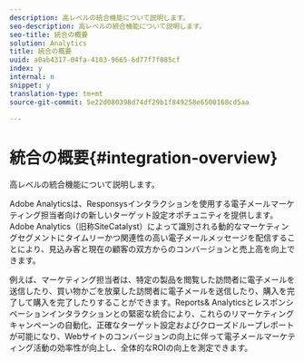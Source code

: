 ```yaml
---
description: 高レベルの統合機能について説明します。
seo-description: 高レベルの統合機能について説明します。
seo-title: 統合の概要
solution: Analytics
title: 統合の概要
uuid: a0ab4317-04fa-4103-9665-6d77f7f085cf
index: y
internal: n
snippet: y
translation-type: tm+mt
source-git-commit: 5e22d080398d74df29b1f849258e6500168cd5aa

---
```



# 統合の概要{#integration-overview}

高レベルの統合機能について説明します。

Adobe Analyticsは、Responsysインタラクションを使用する電子メールマーケティング担当者向けの新しいターゲット設定オポチュニティを提供します。Adobe Analytics（旧称SiteCatalyst）によって識別される動的なマーケティングセグメントにタイムリーかつ関連性の高い電子メールメッセージを配信することにより、見込み客と現在の顧客の双方からのコンバージョンと売上高を向上できます。

例えば、マーケティング担当者は、特定の製品を閲覧した訪問者に電子メールを送信したり、買い物かごを放棄した訪問者に電子メールを送信したり、購入を完了して購入を完了したりすることができます。Reports&amp; Analyticsとレスポンシペーションインタラクションとの緊密な統合により、これらのリマーケティングキャンペーンの自動化、正確なターゲット設定およびクローズドループレポートが可能になり、Webサイトのコンバージョンの向上に伴って電子メールマーケティング活動の効率性が向上し、全体的なROIの向上を測定できます。
